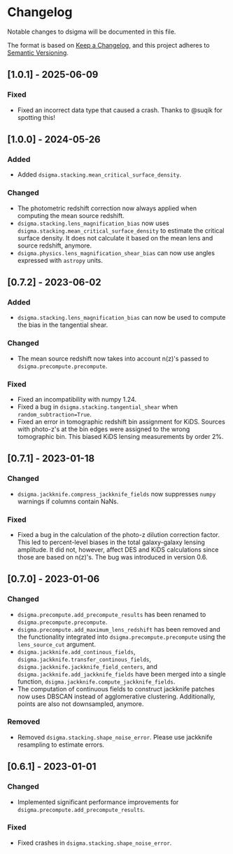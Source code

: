 # Changelog
Notable changes to dsigma will be documented in this file.

The format is based on [Keep a Changelog](https://keepachangelog.com/en/1.0.0/),
and this project adheres to [Semantic Versioning](https://semver.org/spec/v2.0.0.html).

## [1.0.1] - 2025-06-09

### Fixed

- Fixed an incorrect data type that caused a crash. Thanks to @suqik for spotting this!

## [1.0.0] - 2024-05-26

### Added
- Added `dsigma.stacking.mean_critical_surface_density`.

### Changed
- The photometric redshift correction now always applied when computing the mean source redshift.
- `dsigma.stacking.lens_magnification_bias` now uses `dsigma.stacking.mean_critical_surface_density` to estimate the critical surface density. It does not calculate it based on the mean lens and source redshift, anymore.
- `dsigma.physics.lens_magnification_shear_bias` can now use angles expressed with `astropy` units.

## [0.7.2] - 2023-06-02

### Added

- `dsigma.stacking.lens_magnification_bias` can now be used to compute the bias in the tangential shear.

### Changed

- The mean source redshift now takes into account n(z)'s passed to `dsigma.precompute.precompute`.

### Fixed

- Fixed an incompatibility with numpy 1.24.
- Fixed a bug in `dsigma.stacking.tangential_shear` when `random_subtraction=True`.
- Fixed an error in tomographic redshift bin assignment for KiDS. Sources with photo-z's at the bin edges were assigned to the wrong tomographic bin. This biased KiDS lensing measurements by order 2%.

## [0.7.1] - 2023-01-18

### Changed

- `dsigma.jackknife.compress_jackknife_fields` now suppresses `numpy` warnings if columns contain NaNs.

### Fixed

- Fixed a bug in the calculation of the photo-z dilution correction factor. This led to percent-level biases in the total galaxy-galaxy lensing amplitude. It did not, however, affect DES and KiDS calculations since those are based on n(z)'s. The bug was introduced in version 0.6.

## [0.7.0] - 2023-01-06

### Changed

- `dsigma.precompute.add_precompute_results` has been renamed to `dsigma.precompute.precompute`.
- `dsigma.precompute.add_maximum_lens_redshift` has been removed and the functionality integrated into `dsigma.precompute.precompute` using the `lens_source_cut` argument.
- `dsigma.jackknife.add_continous_fields`, `dsigma.jackknife.transfer_continous_fields`, `dsigma.jackknife.jackknife_field_centers`, and `dsigma.jackknife.add_jackknife_fields` have been merged into a single function, `dsigma.jackknife.compute_jackknife_fields`.
- The computation of continuous fields to construct jackknife patches now uses DBSCAN instead of agglomerative clustering. Additionally, points are also not downsampled, anymore.

### Removed

- Removed `dsigma.stacking.shape_noise_error`. Please use jackknife resampling to estimate errors.

## [0.6.1] - 2023-01-01

### Changed

- Implemented significant performance improvements for `dsigma.precompute.add_precompute_results`.

### Fixed

- Fixed crashes in `dsigma.stacking.shape_noise_error`.
